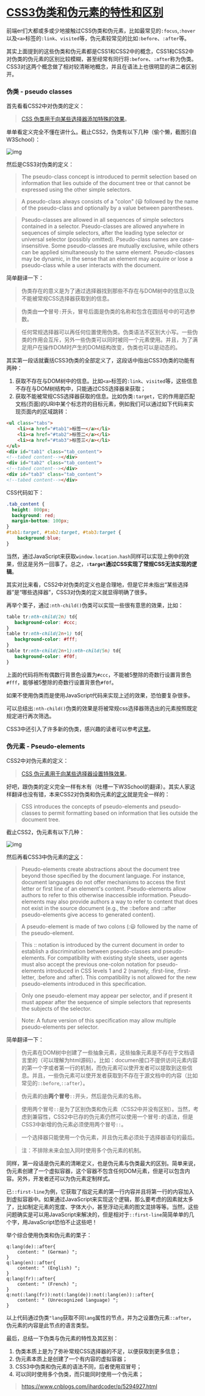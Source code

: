 # [CSS3伪类和伪元素的特性和区别](https://www.cnblogs.com/ihardcoder/p/5294927.html)

前端er们大都或多或少地接触过CSS伪类和伪元素，比如最常见的`:focus`,`:hover`以及`<a>`标签的`:link`、`visited`等，伪元素较常见的比如`:before`、`:after`等。

其实上面提到的这些伪类和伪元素都是CSS1和CSS2中的概念，CSS1和CSS2中对伪类的伪元素的区别比较模糊，甚至经常有同行将`:before`、`:after`称为伪类。CSS3对这两个概念做了相对较清晰地概念，并且在语法上也很明显的讲二者区别开。

### 伪类 - pseudo classes

首先看看CSS2中对伪类的定义：

> [CSS 伪类用于向某些选择器添加特殊的效果](http://www.w3school.com.cn/css/css_pseudo_classes.asp)。

单单看定义完全不懂在讲什么。截止CSS2，伪类有以下几种（偷个懒，截图引自W3School）：

![img](https://images2015.cnblogs.com/blog/595796/201603/595796-20160319131906271-1237169085.png)

然后是CSS3对伪类的定义：

> The pseudo-class concept is introduced to permit selection based on information that lies outside of the document tree or that cannot be expressed using the other simple selectors.

> A pseudo-class always consists of a "colon" (😃 followed by the name of the pseudo-class and optionally by a value between parentheses.

> Pseudo-classes are allowed in all sequences of simple selectors contained in a selector. Pseudo-classes are allowed anywhere in sequences of simple selectors, after the leading type selector or universal selector (possibly omitted). Pseudo-class names are case-insensitive. Some pseudo-classes are mutually exclusive, while others can be applied simultaneously to the same element. Pseudo-classes may be dynamic, in the sense that an element may acquire or lose a pseudo-class while a user interacts with the document.

简单翻译一下：

> 伪类存在的意义是为了通过选择器找到那些不存在与DOM树中的信息以及不能被常规CSS选择器获取到的信息。

> 伪类由**一个**冒号`:`开头，冒号后面是伪类的名称和包含在圆括号中的可选参数。

> 任何常规选择器可以再任何位置使用伪类。伪类语法不区别大小写。一些伪类的作用会互斥，另外一些伪类可以同时被同一个元素使用。并且，为了满足用户在操作DOM时产生的DOM结构改变，伪类也可以是动态的。

其实第一段话就囊括CSS3伪类的全部定义了，这段话中指出CSS3伪类的功能有两种：

1. 获取不存在与DOM树中的信息。比如`<a>`标签的`:link`、`visited`等，这些信息不存在与DOM树结构中，只能通过CSS选择器来获取；
2. 获取不能被常规CSS选择器获取的信息。比如伪类`:target`，它的作用是匹配文档(页面)的URI中某个标志符的目标元素，例如我们可以通过如下代码来实现页面内的区域跳转：

```html
<ul class="tabs">
	<li><a href="#tab1">标签一</a></li>
	<li><a href="#tab2">标签二</a></li>
	<li><a href="#tab3">标签三</a></li>
</ul>
<div id="tab1" class="tab_content">
<!--tabed content--></div>
<div id="tab2" class="tab_content">
<!--tabed content--></div>
<div id="tab3" class="tab_content">
<!--tabed content--></div>
```

CSS代码如下：

```css
.tab_content {
  height: 800px;
  background: red;
  margin-bottom: 100px;
}
#tab1:target, #tab2:target, #tab3:target {
	background:blue;
}
```

当然，通过JavaScript来获取`window.location.hash`同样可以实现上例中的效果，但这是另外一回事了。总之，**`:target`通过CSS实现了常规CSS无法实现的逻辑**。

其实对比来看，CSS2中对伪类的定义也是合理地，但是它并未指出“某些选择器”是“哪些选择器”，CSS3对伪类的定义就显得明确了很多。

再举个栗子，通过`:nth-child()`伪类可以实现一些很有意思的效果，比如：

```css
table tr:nth-child(2n) td{
   background-color: #ccc;
}
table tr:nth-child(2n+1) td{
   background-color: #fff;
}
table tr:nth-child(2n+1):nth-child(5n) td{
   background-color: #f0f;
}
```

上面的代码将所有偶数行背景色设置为`#ccc`，不能被5整除的奇数行设置背景色`#fff`，能够被5整除的奇数行设置背景色`#f0f`。

如果不使用伪类而是使用JavaScript代码来实现上述的效果，恐怕要复杂很多。

可以总结出`:nth-child()`伪类的效果是将被常规css选择器筛选出的元素按照既定规定进行再次筛选。

CSS3中还引入了许多新的伪类，感兴趣的读者可以参考[这里](http://www.w3.org/TR/2011/REC-css3-selectors-20110929/#pseudo-classes)。

### 伪元素 - Pseudo-elements

CSS2中对伪元素的定义：

> [CSS 伪元素用于向某些选择器设置特殊效果](http://www.w3school.com.cn/css/css_pseudo_elements.asp)。

好吧，跟伪类的定义完全一样有木有（吐槽一下W3School的翻译）。其实人家这样翻译也没有错，本来CSS2对伪类和伪元素的[定义](http://www.w3.org/TR/CSS2/selector.html#pseudo-elements)就是完全一样的：

> CSS introduces the concepts of pseudo-elements and pseudo-classes to permit formatting based on information that lies outside the document tree.

截止CSS2，伪元素有以下几种：

![img](https://images2015.cnblogs.com/blog/595796/201603/595796-20160319132032365-1912300035.png)

然后再看CSS3中伪元素的[定义](http://www.w3.org/TR/2011/REC-css3-selectors-20110929/#pseudo-elements)：

> Pseudo-elements create abstractions about the document tree beyond those specified by the document language. For instance, document languages do not offer mechanisms to access the first letter or first line of an element's content. Pseudo-elements allow authors to refer to this otherwise inaccessible information. Pseudo-elements may also provide authors a way to refer to content that does not exist in the source document (e.g., the ::before and ::after pseudo-elements give access to generated content).

> A pseudo-element is made of two colons (:😃 followed by the name of the pseudo-element.

> This :: notation is introduced by the current document in order to establish a discrimination between pseudo-classes and pseudo-elements. For compatibility with existing style sheets, user agents must also accept the previous one-colon notation for pseudo-elements introduced in CSS levels 1 and 2 (namely, :first-line, :first-letter, :before and :after). This compatibility is not allowed for the new pseudo-elements introduced in this specification.

> Only one pseudo-element may appear per selector, and if present it must appear after the sequence of simple selectors that represents the subjects of the selector.

> Note: A future version of this specification may allow multiple pseudo-elements per selector.

简单翻译一下：

> 伪元素在DOM树中创建了一些抽象元素，这些抽象元素是不存在于文档语言里的（可以理解为html源码）。比如：documen接口不提供访问元素内容的第一个字或者第一行的机制，而伪元素可以使开发者可以提取到这些信息。并且，一些伪元素可以使开发者获取到不存在于源文档中的内容（比如常见的`::before`,`::after`）。

> 伪元素的由**两个冒号**`::`开头，然后是伪元素的名称。

> 使用两个冒号`::`是为了区别伪类和伪元素（CSS2中并没有区别）。当然，考虑到兼容性，CSS2中已存的伪元素仍然可以使用一个冒号`:`的语法，但是CSS3中新增的伪元素必须使用两个冒号`::`。

> 一个选择器只能使用一个伪元素，并且伪元素必须处于选择器语句的最后。

> 注：不排除未来会加入同时使用多个伪元素的机制。

同样，第一段话是伪元素的清晰定义，也是伪元素与伪类最大的区别。简单来说，伪元素创建了一个虚拟容器，这个容器不包含任何DOM元素，但是可以包含内容。另外，开发者还可以为伪元素定制样式。

已`::first-line`为例，它获取了指定元素的第一行内容并且将第一行的内容加入到虚拟容器中。如果通过JavaScript来实现这个逻辑，那么要考虑的因素就太多了，比如制定元素的宽度、字体大小，甚至浮动元素的图文混排等等。当然，这些问题确实是可以用JavaScript来解决的，但是相对于`::first-line`简简单单的几个字，用JavaScript恐怕不止这些吧！

举个综合使用伪类和伪元素的栗子：

```
q:lang(de)::after{
    content: " (German) ";
}
q:lang(en)::after{
    content: " (English) ";
}
q:lang(fr)::after{
    content: " (French) ";
}
q:not(:lang(fr)):not(:lang(de)):not(:lang(en))::after{
    content: " (Unrecognized language) ";
}
```

以上代码通过伪类`"lang`获取不同`lang`属性的节点，并为之设置伪元素`::after`，伪元素的内容是此节点的语言类型。

最后，总结一下伪类与伪元素的特性及其区别：

1. 伪类本质上是为了弥补常规CSS选择器的不足，以便获取到更多信息；
2. 伪元素本质上是创建了一个有内容的虚拟容器；
3. CSS3中伪类和伪元素的语法不同，后者使用双冒号；
4. 可以同时使用多个伪类，而只能同时使用一个伪元素；

> https://www.cnblogs.com/ihardcoder/p/5294927.html